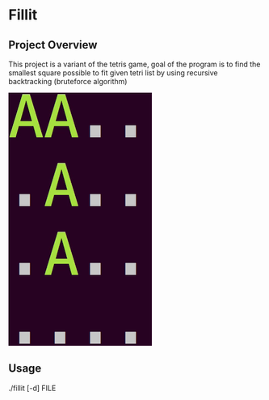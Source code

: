 # Fillit

## Project Overview

This project is a variant of the tetris game, goal of the program is to find the smallest square possible to fit given tetri list by using recursive backtracking (bruteforce algorithm)

<img src="./resources/Fillit_gif_2.gif"/>

## Usage

./fillit [-d] FILE

